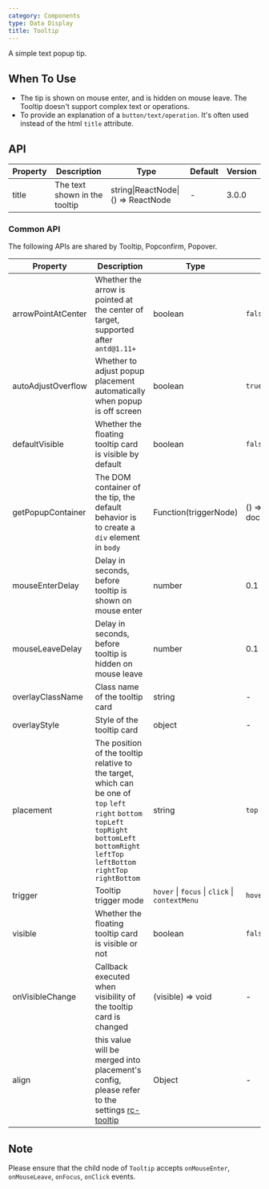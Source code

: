 ```yaml
---
category: Components
type: Data Display
title: Tooltip
---
```


A simple text popup tip.

## When To Use

- The tip is shown on mouse enter, and is hidden on mouse leave. The Tooltip doesn't support complex text or operations.
- To provide an explanation of a `button/text/operation`. It's often used instead of the html `title` attribute.

## API

| Property | Description | Type | Default | Version |
| --- | --- | --- | --- | --- |
| title | The text shown in the tooltip | string\|ReactNode\|() => ReactNode | - | 3.0.0 |

### Common API

The following APIs are shared by Tooltip, Popconfirm, Popover.

| Property | Description | Type | Default | Version |
| --- | --- | --- | --- | --- |
| arrowPointAtCenter | Whether the arrow is pointed at the center of target, supported after `antd@1.11+` | boolean | `false` | 3.0.0 |
| autoAdjustOverflow | Whether to adjust popup placement automatically when popup is off screen | boolean | `true` | 3.0.0 |
| defaultVisible | Whether the floating tooltip card is visible by default | boolean | `false` | 3.0.0 |
| getPopupContainer | The DOM container of the tip, the default behavior is to create a `div` element in `body` | Function(triggerNode) | () => document.body | 3.0.0 |
| mouseEnterDelay | Delay in seconds, before tooltip is shown on mouse enter | number | 0.1 | 3.0.0 |
| mouseLeaveDelay | Delay in seconds, before tooltip is hidden on mouse leave | number | 0.1 | 3.0.0 |
| overlayClassName | Class name of the tooltip card | string | - | 3.0.0 |
| overlayStyle | Style of the tooltip card | object | - | 3.0.0 |
| placement | The position of the tooltip relative to the target, which can be one of `top` `left` `right` `bottom` `topLeft` `topRight` `bottomLeft` `bottomRight` `leftTop` `leftBottom` `rightTop` `rightBottom` | string | `top` | 3.0.0 |
| trigger | Tooltip trigger mode | `hover` \| `focus` \| `click` \| `contextMenu` | `hover` | 3.0.0 |
| visible | Whether the floating tooltip card is visible or not | boolean | `false` | 3.0.0 |
| onVisibleChange | Callback executed when visibility of the tooltip card is changed | (visible) => void | - | 3.0.0 |
| align | this value will be merged into placement's config, please refer to the settings [rc-tooltip](https://github.com/react-component/tooltip) | Object | - | 3.10.0 |

## Note

Please ensure that the child node of `Tooltip` accepts `onMouseEnter`, `onMouseLeave`, `onFocus`, `onClick` events.
